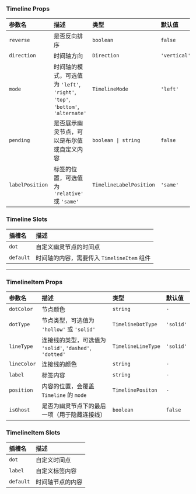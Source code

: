 ### Timeline Props

| 参数名 | 描述 | 类型 | 默认值 |
| :--- | :--- | :--- | :--- |
| `reverse` | 是否反向排序 | `boolean` | `false` |
| `direction` | 时间轴方向 | `Direction` | `'vertical'` |
| `mode` | 时间轴的模式，可选值为 `'left'`, `'right'`, `'top'`, `'bottom'`, `'alternate'` | `TimelineMode` | `'left'` |
| `pending` | 是否展示幽灵节点，可以是布尔值或自定义内容 | `boolean \| string` | `false` |
| `labelPosition` | 标签的位置，可选值为 `'relative'` 或 `'same'` | `TimelineLabelPosition` | `'same'` |

### Timeline Slots

| 插槽名 | 描述 |
| :--- | :--- |
| `dot` | 自定义幽灵节点的时间点 |
| `default` | 时间轴的内容，需要传入 `TimelineItem` 组件 |

---

### TimelineItem Props

| 参数名 | 描述 | 类型 | 默认值 |
| :--- | :--- | :--- | :--- |
| `dotColor` | 节点颜色 | `string` | `-` |
| `dotType` | 节点类型，可选值为 `'hollow'` 或 `'solid'` | `TimelineDotType` | `'solid'` |
| `lineType` | 连接线的类型，可选值为 `'solid'`, `'dashed'`, `'dotted'` | `TimelineLineType` | `'solid'` |
| `lineColor` | 连接线的颜色 | `string` | `-` |
| `label` | 标签内容 | `string` | `-` |
| `position` | 内容的位置，会覆盖 `Timeline` 的 `mode` | `TimelinePositon` | `-` |
| `isGhost` | 是否为幽灵节点下的最后一项（用于隐藏连接线） | `boolean` | `false` |

### TimelineItem Slots

| 插槽名 | 描述 |
| :--- | :--- |
| `dot` | 自定义时间点 |
| `label` | 自定义标签内容 |
| `default` | 时间轴节点的内容 |